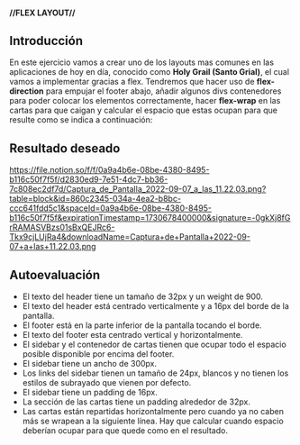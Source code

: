 #### //FLEX LAYOUT// ####

**Introducción**
---
En este ejercicio vamos a crear uno de los layouts mas comunes en las aplicaciones de hoy en día, conocido como **Holy Grail (Santo Grial)**, el cual vamos a implementar gracias a flex.
Tendremos que hacer uso de **flex-direction** para empujar el footer abajo, añadir algunos divs contenedores para poder colocar los elementos correctamente, hacer **flex-wrap** en las cartas para que caigan y calcular el espacio que estas ocupan para que resulte como se indica a continuación:


**Resultado deseado**
---
https://file.notion.so/f/f/0a9a4b6e-08be-4380-8495-b116c50f7f5f/d2830ed9-7e51-4dc7-bb36-7c808ec2df7d/Captura_de_Pantalla_2022-09-07_a_las_11.22.03.png?table=block&id=860c2345-034a-4ea2-b8bc-ccc641fdd5c1&spaceId=0a9a4b6e-08be-4380-8495-b116c50f7f5f&expirationTimestamp=1730678400000&signature=-0gkXj8fGrRAMASVBzs01sBxQEJRc6-Tkx9cjLUjRa4&downloadName=Captura+de+Pantalla+2022-09-07+a+las+11.22.03.png



**Autoevaluación**
---
- El texto del header tiene un tamaño de 32px y un weight de 900.
- El texto del header está centrado verticalmente y a 16px del borde de la pantalla.
- El footer está en la parte inferior de la pantalla tocando el borde.
- El texto del footer esta centrado vertical y horizontalmente.
- El sidebar y el contenedor de cartas tienen que ocupar todo el espacio posible disponible por encima del footer.
- El sidebar tiene un ancho de 300px.
- Los links del sidebar tienen un tamaño de 24px, blancos y no tienen los estilos de subrayado que vienen por defecto.
- El sidebar tiene un padding de 16px.
- La sección de las cartas tiene un padding alrededor de 32px.
- Las cartas están repartidas horizontalmente pero cuando ya no caben más se wrapean a la siguiente línea. Hay que calcular cuando espacio deberían ocupar para que quede como en el resultado.